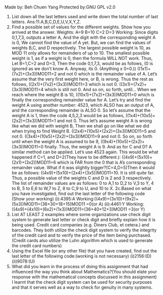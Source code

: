 Made by: Beh Chuen Yang                                                                         Protected by:GNU GPL v2.0
1.	List down all the last letters used and write down the total number of last letters.
Ans:11.A,B,C,D,E,U,V,X,Y,Z.
2.	Find a possible set of values for the different weights. Show how you arrived at the answer.
Weights:
A=9
B=10
C=2
D=3
Working:
Since digits 0,1,7,3, outputs a letter A,
And the digit with the corresponding weight A is 0,
We cannot find the value of A yet. But, we can find the values of weights B,C, and D respectively.
The largest possible weight is 10, as MOD 11 only allows for remainders of up to 10.
The smallest possible weight is 1, as if a weight is 0, then the formula WILL NOT work.
Thus,
Let B=1,C=2 and D=3,
Then the code 0,1,7,3, would be as follows,
(0 is ignored as we don’t know A. Anyway, its 0. (Anything x 0=0.))
((1x1)+(7x2)+(3x3))MOD11=2 and not 0 which is the remainder value of A.
Let’s assume that the very first weight here, or B, is wrong.
Thus the rest as follows,
((2x1)+(7x2)+(3x3))MOD11=3 which is not 0.
((3x1)+(7x2)+(3x3))MOD11=4 which is still not 0. 
And so on, so forth, until…
When we reach where the weight B is 10,
((10x1)+(7x2)+(3x3))MOD11=0 which is finally the corresponding remainder value for A.
Let’s try and find the weight A using another number: 4523, which ALSO has an output of A, and the corresponding remainder is ALSO 0.
So let’s assume that the weight A is 1, then the code 4,5,2,3 would be as follows,
((1x4)+(10x5)+(2x2)+(3x3))MOD11=1 and not 0.
Thus let’s assume weight A is wrong like what we did with weight B,
Then we shall go on like what we did when trying to find Weight B.
((2x4)+(10x5)+(2x2)+(3x3))MOD11=5 and not 0.
((3x4)+(10x5)+(2x2)+(3x3))MOD11=9 and not 0.
So on, so forth until when the weight A is assumed to be 9,
((9x4)+(10x5)+(2x2)+(3x3))MOD11=0 finally.
Thus, the weight A is 9.
And as for C and D? A similar method can be applied. Let’s use 4523 again.
This would be what happened if C=1, and D=2(They have to be different.):
((4x9)+(5x10)+(2x1)+(3x2))MOD11=6 which is FAR from the 0 that is A’s corresponding remainder value.
What if it was slightly bigger?(C=4,D=5)Then it would be as follows:
((4x9)+(5x10)+(2x4)+(3x5))MOD11=10. It is still quite far.
Thus, a possible value of the weights C and D is 2 and 3 respectively.
The list of remainder values are as follows:
0 to A,1 to D,2 to V,3 to Y, 4 to B, 5 to E,6 to W,7 to Z, 8 to C,9 to U, and 10 to X.
2c.Based on what you have investigated, find out the last letter of the following code (Show your working)
(i):4395:A	Working:((4x9)+(3x10)+(9x2)+(5x3))MOD11=(36+30+18+15)MOD11
								        =0(or A)
(ii):4461:Y	Working:((4x9)+(4x10)+(6x2)+(1x3))MOD11=(36+40+12+3)MOD11
								        =3(or Y)
3.	List AT LEAST 2 examples where some organizations use check digit system to generate last letter or check digit and briefly explain how it is being used.
Credit card companies (e.g. Diners Club, et cetera.) and barcodes. They both utilize the check digit system to verify the integrity of the credit card and to verify the price of the item being purchased.(Credit cards also utilize the Luhn algorithm which is used to generate the credit card numbers)
4.	Using the Excel file (or any other file) that you have created, find out the last letter of the following code:(working is not necessary)
(i)2156:(D)
(ii)9078:(U)
5.	What did you learn in the process of doing this assignment that had influenced the way you think about Mathematics?(You should elate your response with the mathematical concepts discussed in this assignment)
I learnt that the check digit system can be used for security purposes and that it serves well as a way to check for genuity in many systems.
